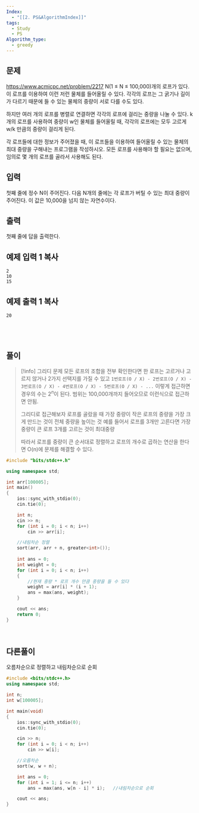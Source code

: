 ```yaml
---
Index:
  - "[[2. PS&AlgorithmIndex]]"
tags:
  - Study
  - PS
Algorithm_type:
  - greedy
---
```

## 문제
https://www.acmicpc.net/problem/2217
N(1 ≤ N ≤ 100,000)개의 로프가 있다. 이 로프를 이용하여 이런 저런 물체를 들어올릴 수 있다. 각각의 로프는 그 굵기나 길이가 다르기 때문에 들 수 있는 물체의 중량이 서로 다를 수도 있다.

하지만 여러 개의 로프를 병렬로 연결하면 각각의 로프에 걸리는 중량을 나눌 수 있다. k개의 로프를 사용하여 중량이 w인 물체를 들어올릴 때, 각각의 로프에는 모두 고르게 w/k 만큼의 중량이 걸리게 된다.

각 로프들에 대한 정보가 주어졌을 때, 이 로프들을 이용하여 들어올릴 수 있는 물체의 최대 중량을 구해내는 프로그램을 작성하시오. 모든 로프를 사용해야 할 필요는 없으며, 임의로 몇 개의 로프를 골라서 사용해도 된다.

## 입력

첫째 줄에 정수 N이 주어진다. 다음 N개의 줄에는 각 로프가 버틸 수 있는 최대 중량이 주어진다. 이 값은 10,000을 넘지 않는 자연수이다.

## 출력

첫째 줄에 답을 출력한다.

## 예제 입력 1 복사

```
2
10
15
```
## 예제 출력 1 복사

```
20
```
   
---
## 풀이
> [!info] 그리디 문제
> 모든 로프의 조합을 전부 확인한다면 한 로프는 고르거나 고르지 않거나 2가지 선택지를 가질 수 있고
> `1번로프(O / X) - 2번로프(O / X) - 3번로프(O / X) - 4번로프(O / X) - 5번로프(O / X) - ...`
> 이렇게 접근하면 경우의 수는 $2^n$이 된다.
> 범위는 100,000개까지 들어오므로 이런식으로 접근하면 안됨.
> 
> 그리디로 접근해보자
> 로프를 골랐을 때 가장 중량이 작은 로프의 중량을 가장 크게 만드는 것이 전체 중량을 높이는 것
> 예를 들어서 로프를 3개만 고른다면 가장 중량이 큰 로프 3개를 고르는 것이 최대중량
> 
> 따라서 로프를 중량이 큰 순서대로 정렬하고
> 로프의 개수로 곱하는 연산을 한다면 O(n)에 문제를 해결할 수 있다.

```cpp
#include "bits/stdc++.h"

using namespace std;

int arr[100005];
int main()
{
	ios::sync_with_stdio(0);
	cin.tie(0);

	int n;
	cin >> n;
	for (int i = 0; i < n; i++)
		cin >> arr[i];

	//내림차순 정렬
	sort(arr, arr + n, greater<int>());
	
	int ans = 0;
	int weight = 0;
	for (int i = 0; i < n; i++)
	{
		//현재 중량 * 로프 개수 만큼 중량을 들 수 있다
		weight = arr[i] * (i + 1);
		ans = max(ans, weight);
	}

	cout << ans;
	return 0;
}
```
   
   
## 다른풀이
오름차순으로 정렬하고 내림차순으로 순회
```cpp
#include <bits/stdc++.h>
using namespace std;

int n;
int w[100005];

int main(void) 
{
	ios::sync_with_stdio(0);
	cin.tie(0);

	cin >> n;
	for (int i = 0; i < n; i++) 
		cin >> w[i];

	//오름차순
	sort(w, w + n);

	int ans = 0;
	for (int i = 1; i <= n; i++)
		ans = max(ans, w[n - i] * i);	//내림차순으로 순회

	cout << ans;
}
```